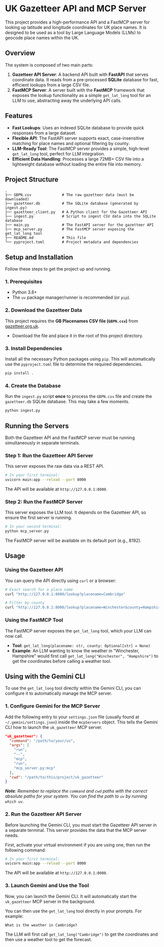 # UK Gazetteer API and MCP Server

This project provides a high-performance API and a FastMCP server for looking up latitude and longitude coordinates for UK place names. It is designed to be used as a tool by Large Language Models (LLMs) to geocode place names within the UK.

## Overview

The system is composed of two main parts:

1.  **Gazetteer API Server**: A backend API built with **FastAPI** that serves coordinate data. It reads from a pre-processed **SQLite** database for fast, efficient lookups from a large CSV file.
2.  **FastMCP Server**: A server built with the **FastMCP** framework that exposes the lookup functionality as a simple `get_lat_long` tool for an LLM to use, abstracting away the underlying API calls.

## Features

-   **Fast Lookups**: Uses an indexed SQLite database to provide quick responses from a large dataset.
-   **Flexible API**: The FastAPI server supports exact, case-insensitive matching for place names and optional filtering by county.
-   **LLM-Ready Tool**: The FastMCP server provides a simple, high-level `get_lat_long` tool, perfect for LLM integration.
-   **Efficient Data Handling**: Processes a large 72MB+ CSV file into a lightweight database without loading the entire file into memory.

## Project Structure

```
.
├── GBPN.csv              # The raw gazetteer data (must be downloaded)
├── gazetteer.db          # The SQLite database (generated by ingest.py)
├── gazetteer_client.py   # A Python client for the Gazetteer API
├── ingest.py             # Script to ingest CSV data into the SQLite database
├── main.py               # The FastAPI server for the gazetteer API
├── mcp_server.py         # The FastMCP server exposing the get_lat_long tool
├── README.md             # This file
└── pyproject.toml        # Project metadata and dependencies
```

## Setup and Installation

Follow these steps to get the project up and running.

### 1. Prerequisites

-   Python 3.8+
-   The `uv` package manager/runner is recommended (or `pip`).

### 2. Download the Gazetteer Data

This project requires the **GB Placenames CSV file (`GBPN.csv`)** from [gazetteer.org.uk](https://gazetteer.org.uk/purchase).

-   Download the file and place it in the root of this project directory.

### 3. Install Dependencies

Install all the necessary Python packages using `pip`. This will automatically use the `pyproject.toml` file to determine the required dependencies.

```bash
pip install .
```

### 4. Create the Database

Run the `ingest.py` script **once** to process the `GBPN.csv` file and create the `gazetteer.db` SQLite database. This may take a few moments.

```bash
python ingest.py
```

## Running the Servers

Both the Gazetteer API and the FastMCP server must be running simultaneously in separate terminals.

### Step 1: Run the Gazetteer API Server

This server exposes the raw data via a REST API.

```bash
# In your first terminal:
uvicorn main:app --reload --port 8000
```

The API will be available at `http://127.0.0.1:8000`.

### Step 2: Run the FastMCP Server

This server exposes the LLM tool. It depends on the Gazetteer API, so ensure the first server is running.

```bash
# In your second terminal:
python mcp_server.py
```

The FastMCP server will be available on its default port (e.g., 8192).

## Usage

### Using the Gazetteer API

You can query the API directly using `curl` or a browser:

```bash
# Exact search for a place name
curl "http://127.0.0.1:8000/lookup?placename=Cambridge"

# Filter by county
curl "http://127.0.0.1:8000/lookup?placename=Winchester&county=Hampshire"
```

### Using the FastMCP Tool

The FastMCP server exposes the `get_lat_long` tool, which your LLM can now call.

-   **Tool**: `get_lat_long(placename: str, county: Optional[str] = None)`
-   **Example**: An LLM wanting to know the weather in "Winchester, Hampshire" would first call `get_lat_long("Winchester", "Hampshire")` to get the coordinates before calling a weather tool.

## Using with the Gemini CLI

To use the `get_lat_long` tool directly within the Gemini CLI, you can configure it to automatically manage the MCP server.

### 1. Configure Gemini for the MCP Server

Add the following entry to your `settings.json` file (usually found at `~/.gemini/settings.json`) inside the `mcpServers` object. This tells the Gemini CLI how to launch the `uk_gazetteer` MCP server.

```json
"uk_gazetteer": {
  "command": "/path/to/your/uv",
  "args": [
    "run",
    "--",
    "mcp",
    "run",
    "mcp_server.py:mcp"
  ],
  "cwd": "/path/to/this/project/uk_gazetteer"
}
```
***Note**: Remember to replace the `command` and `cwd` paths with the correct absolute paths for your system. You can find the path to `uv` by running `which uv`.*

### 2. Run the Gazetteer API Server

Before launching the Gemini CLI, you must start the Gazetteer API server in a separate terminal. This server provides the data that the MCP server needs.

First, activate your virtual environment if you are using one, then run the following command:
```bash
# In your first terminal:
uvicorn main:app --reload --port 8000
```
The API will be available at `http://127.0.0.1:8000`.

### 3. Launch Gemini and Use the Tool

Now, you can launch the Gemini CLI. It will automatically start the `uk_gazetteer` MCP server in the background.

You can then use the `get_lat_long` tool directly in your prompts. For example:

`What is the weather in Cambridge?`

The LLM will first call `get_lat_long("Cambridge")` to get the coordinates and then use a weather tool to get the forecast.
